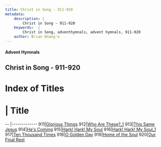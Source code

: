 ```yaml
---
title: Christ in Song - 911-920
metadata:
    description: |
        Christ in Song - 911-920
    keywords:  |
        Christ in Song, adventhymnals, advent hymnals, 911-920
    author: Brian Onang'o
---
```


#### Advent Hymnals
## Christ in Song - 911-920

# Index of Titles
# | Title                        
-- |-------------
911|[Glorious Things](/christ-in-song/901-949/911-920/Glorious-Things)
912|[Who Are These?_1](/christ-in-song/901-949/911-920/Who-Are-These_1)
913|[This Same Jesus](/christ-in-song/901-949/911-920/This-Same-Jesus)
914|[He's Coming](/christ-in-song/901-949/911-920/He's-Coming)
915|[Hark! Hark! My Soul](/christ-in-song/901-949/911-920/Hark!-Hark!-My-Soul)
916|[Hark! Hark! My Soul_1](/christ-in-song/901-949/911-920/Hark!-Hark!-My-Soul_1)
917|[Ten Thousand Times](/christ-in-song/901-949/911-920/Ten-Thousand-Times)
918|[O Golden Day](/christ-in-song/901-949/911-920/O-Golden-Day)
919|[Home of the Soul](/christ-in-song/901-949/911-920/Home-of-the-Soul)
920|[Our Final Rest](/christ-in-song/901-949/911-920/Our-Final-Rest)